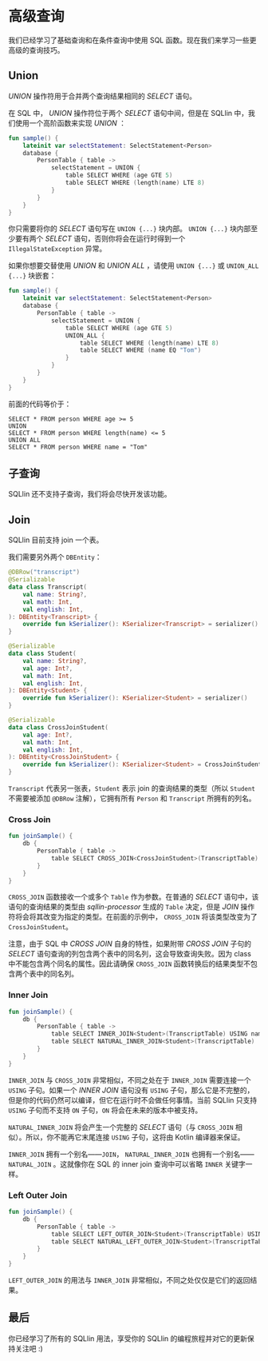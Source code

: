 # 高级查询

我们已经学习了基础查询和在条件查询中使用 SQL 函数。现在我们来学习一些更高级的查询技巧。

## Union

_UNION_ 操作符用于合并两个查询结果相同的 _SELECT_ 语句。

在 SQL 中， _UNION_ 操作符位于两个 _SELECT_ 语句中间，但是在 SQLlin 中，我们使用一个高阶函数来实现 _UNION_ ：

```kotlin
fun sample() {
    lateinit var selectStatement: SelectStatement<Person>
    database {
        PersonTable { table ->
            selectStatement = UNION {
                table SELECT WHERE (age GTE 5)
                table SELECT WHERE (length(name) LTE 8)
            }
        }
    }
}
```

你只需要将你的 _SELECT_ 语句写在 `UNION {...}` 块内部。 `UNION {...}`  块内部至少要有两个 _SELECT_
语句，否则你将会在运行时得到一个 `IllegalStateException` 异常。

如果你想要交替使用 _UNION_ 和 _UNION ALL_ ，请使用 `UNION {...}` 或 `UNION_ALL {...}` 块嵌套：

```kotlin
fun sample() {
    lateinit var selectStatement: SelectStatement<Person>
    database {
        PersonTable { table ->
            selectStatement = UNION {
                table SELECT WHERE (age GTE 5)
                UNION_ALL {
                    table SELECT WHERE (length(name) LTE 8)
                    table SELECT WHERE (name EQ "Tom")
                }
            }
        }
    }
}
```

前面的代码等价于：

```roomsql
SELECT * FROM person WHERE age >= 5
UNION
SELECT * FROM person WHERE length(name) <= 5
UNION ALL
SELECT * FROM person WHERE name = "Tom"
```

## 子查询

SQLlin 还不支持子查询，我们将会尽快开发该功能。

## Join

SQLlin 目前支持 join 一个表。

我们需要另外两个 `DBEntity`：

```kotlin
@DBRow("transcript")
@Serializable
data class Transcript(
    val name: String?,
    val math: Int,
    val english: Int,
): DBEntity<Transcript> {
    override fun kSerializer(): KSerializer<Transcript> = serializer()
}

@Serializable
data class Student(
    val name: String?,
    val age: Int?,
    val math: Int,
    val english: Int,
): DBEntity<Student> {
    override fun kSerializer(): KSerializer<Student> = serializer()
}

@Serializable
data class CrossJoinStudent(
    val age: Int?,
    val math: Int,
    val english: Int,
): DBEntity<CrossJoinStudent> {
    override fun kSerializer(): KSerializer<Student> = CrossJoinStudent()
}
```

`Transcript` 代表另一张表，`Student` 表示 join 的查询结果的类型（所以 `Student` 不需要被添加 `@DBRow` 注解），它拥有所有 `Person` 和 `Transcript`
所拥有的列名。

### Cross Join

```kotlin
fun joinSample() {
    db {
        PersonTable { table ->
            table SELECT CROSS_JOIN<CrossJoinStudent>(TranscriptTable)
        }
    }
}
```

`CROSS_JOIN` 函数接收一个或多个 `Table` 作为参数。在普通的 _SELECT_ 语句中，该语句的查询结果的类型由 _sqllin-processor_ 生成的
`Table` 决定，但是 _JOIN_ 操作符将会将其改变为指定的类型。在前面的示例中， `CROSS_JOIN` 将该类型改变为了 `CrossJoinStudent`。

注意，由于 SQL 中 _CROSS JOIN_ 自身的特性，如果附带 _CROSS JOIN_ 子句的 _SELECT_ 语句查询的列包含两个表中的同名列，这会导致查询失败。因为
class 中不能包含两个同名的属性。因此请确保 `CROSS_JOIN` 函数转换后的结果类型不包含两个表中的同名列。

### Inner Join

```kotlin
fun joinSample() {
    db {
        PersonTable { table ->
            table SELECT INNER_JOIN<Student>(TranscriptTable) USING name
            table SELECT NATURAL_INNER_JOIN<Student>(TranscriptTable)
        }
    }
}
```

`INNER_JOIN` 与 `CROSS_JOIN` 非常相似，不同之处在于 `INNER_JOIN` 需要连接一个 `USING` 子句。如果一个 _INNER JOIN_ 语句没有
`USING` 子句，那么它是不完整的，但是你的代码仍然可以编译，但它在运行时不会做任何事情。当前 SQLlin 只支持 `USING` 子句而不支持
`ON` 子句，`ON` 将会在未来的版本中被支持。

`NATURAL_INNER_JOIN` 将会产生一个完整的 _SELECT_ 语句（与 `CROSS_JOIN` 相似）。所以，你不能再它末尾连接 `USING` 子句，这将由
Kotlin 编译器来保证。

`INNER_JOIN` 拥有一个别名——`JOIN`， `NATURAL_INNER_JOIN` 也拥有一个别名——`NATURAL_JOIN` 。这就像你在 SQL 的 inner join
查询中可以省略 `INNER` 关键字一样。

### Left Outer Join

```kotlin
fun joinSample() {
    db {
        PersonTable { table ->
            table SELECT LEFT_OUTER_JOIN<Student>(TranscriptTable) USING name
            table SELECT NATURAL_LEFT_OUTER_JOIN<Student>(TranscriptTable)
        }
    }
}
```

`LEFT_OUTER_JOIN` 的用法与 `INNER_JOIN` 非常相似，不同之处仅仅是它们的返回结果。

## 最后

你已经学习了所有的 SQLlin 用法，享受你的 SQLlin 的编程旅程并对它的更新保持关注吧 :)